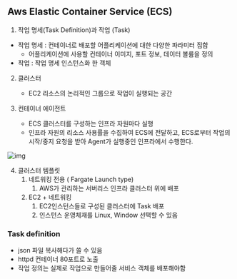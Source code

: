 ## Aws Elastic Container Service (ECS)

1. 작업 명세(Task Definition)과 작업 (Task)

- 작업 명세 : 컨테이너로 배포할 어플리케이션에 대한 다양한 파라미터 집합
  - 어플리케이션에 사용할 컨테이너 이미지, 포트 정보, 데이터 볼륨을 정의
- 작업 : 작업 명세 인스턴스화 한 객체

2. 클러스터
   - EC2 리소스의 논리적인 그룹으로 작업이 실행되는 공간

3. 컨테이너 에이전트
   - ECS 클러스터를 구성하는 인프라 자원마다 실행
   - 인프라 자원의 리소스 사용률을 수집하여 ECS에 전달하고, ECS로부터 작업의 시작/중지 요청을 받아 Agent가 실행중인 인프라에서 수행한다.

![img](https://blog.kakaocdn.net/dn/b5IRlB/btqFuV0dDyU/8sexjXcw6lKwUVukyqBlqK/img.png)



4. 클러스터 템플릿
   1. 네트워킹 전용 ( Fargate Launch type)
      1. AWS가 관리하는 서버리스 인프라 클러스터 위에 배포
   2. EC2 + 네트워킹
      1. EC2인스턴스들로 구성된 클러스터에 Task 배포
      2. 인스턴스 운영체재를 Linux, Window 선택할 수 있음



### Task definition

- json 파일 복사해다가 쓸 수 있음
- httpd 컨테이너 80포트로 노출
- 작업 정의는 실제로 작업으로 만들어줄 서비스 객체를 배포해야함